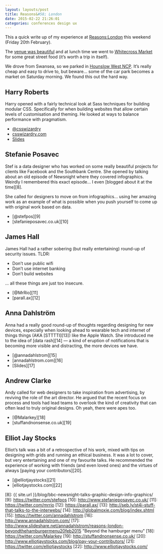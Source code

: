 ```yaml
---
layout: layouts/post 
title: Reasons&#58; London
date: 2015-02-22 21:26:01
categories: conferences design ux
---
```


This a quick write up of my experience at [Reasons:London][1] this weekend (Friday 20th February).

<!--more-->

The [venue was beautiful][2] and at lunch time we went to [Whitecross Market][3] for some great street food (it’s worth a trip in itself).

We drove from Swansea, so we parked in [Hounslow West NCP][4]. It’s really cheap and easy to drive to, but beware… some of the car park becomes a market on Saturday morning. We found this out the hard way.

## Harry Roberts

Harry opened with a fairly technical look at Sass techniques for building modular CSS. Specifically for when building websites that allow certain levels of customisation and theming. He looked at ways to balance performance with pragmatism.

  * [@csswizardry][5]
  * [csswizardry.com][6]
  * [Slides][7]

## Stefanie Posavec

Stef is a data designer who has worked on some really beautiful projects for clients like Facebook and the Southbank Centre. She opened by talking about an old episode of Newsnight where they covered infographics. Weirdly I remembered this exact episode… I even [blogged about it at the time][8].

She called for designers to move on from infographics… using her amazing work as an example of what is possible when you push yourself to come up with original work based on data.

  * [@stefpos][9]
  * [stefanieposavec.co.uk][10]

## James Hall

James Hall had a rather sobering (but really entertaining) round-up of security issues. TLDR:

  * Don’t use public wifi
  * Don’t use internet banking
  * Don’t build websites

… all these things are just too insecure.

  * [@MrRio][11]
  * [parall.ax][12]

## Anna Dahlström

Anna had a really good round-up of thoughts regarding designing for new devices, especially when looking ahead to wearable tech and internet of things things (AKA [STTTTI][13]) like the Apple Watch. She introduced me to the idea of [data rash][14] — a kind of eruption of notifications that is becoming more visible and distracting, the more devices we have.

  * [@annadahlstrom][15]
  * [annadahlstrom.com][16]
  * [Slides][17]

## Andrew Clarke

Andy called for web designers to take inspiration from advertising, by reviving the role of the art director. He argued that the recent focus on process and tools had lead teams to overlook the kind of creativity that can often lead to truly original designs. Oh yeah, there were apes too.

  * [@Malarkey][18]
  * [stuffandnonsense.co.uk][19]

## Elliot Jay Stocks

Elliot’s talk was a bit of a retrospective of his work, mixed with tips on designing with grids and running an ethical business. It was a lot to cover, but very entertaining and one of my favourite talks. He recommended the experience of working with friends (and even loved ones) and the virtues of always [paying your contributors][20].

  * [@elliotjaystocks][21]
  * [elliotjaystocks.com][22]

 [1]: http://reasons.to/
 [2]: http://lso.co.uk/lso-st-luke-s
 [3]: http://www.yelp.co.uk/biz/whitecross-market-london
 [4]: http://www.ncp.co.uk/find-a-car-park/car-parks/hounslow-west-stn-lul/
 [5]: https://twitter.com/csswizardry
 [6]: http://csswizardry.com/
 [7]: https://speakerdeck.com/csswizardry/4half-methods-for-theming-in-s-css " 4½ Methods for Theming in (S)CSS"
 [8]: {{ site.url }}/blog/bbc-newsnight-talks-graphic-design-info-graphics/
 [9]: https://twitter.com/stefpos
 [10]: http://www.stefanieposavec.co.uk/
 [11]: https://twitter.com/mrrio
 [12]: https://parall.ax/
 [13]: http://seb.ly/st4i-stuff-that-talks-to-the-interwebs/
 [14]: http://globalmoxie.com/blog/index.shtml
 [15]: https://twitter.com/annadahlstrom
 [16]: http://www.annadahlstrom.com/
 [17]: http://www.slideshare.net/annadahlstrom/reasons-london-beyondthehamburgermenu20feb2015 "Beyond the hamburger menu"
 [18]: https://twitter.com/Malarkey
 [19]: http://stuffandnonsense.co.uk/
 [20]: http://www.elliotjaystocks.com/blog/pay-your-contributors/
 [21]: https://twitter.com/elliotjaystocks
 [22]: http://www.elliotjaystocks.com/